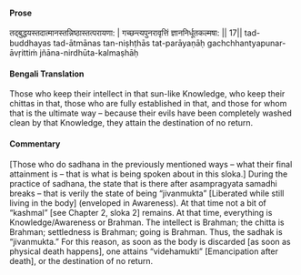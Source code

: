 #### Prose 

तद्बुद्धयस्तदात्मानस्तन्निष्ठास्तत्परायणा: |
गच्छन्त्यपुनरावृत्तिं ज्ञाननिर्धूतकल्मषा: || 17||
tad-buddhayas tad-ātmānas tan-niṣhṭhās tat-parāyaṇāḥ
gachchhantyapunar-āvṛittiṁ jñāna-nirdhūta-kalmaṣhāḥ

 #### Bengali Translation 

Those who keep their intellect in that sun-like Knowledge, who keep their chittas in that, those who are fully established in that, and those for whom that is the ultimate way – because their evils have been completely washed clean by that Knowledge, they attain the destination of no return. 

 #### Commentary 

[Those who do sadhana in the previously mentioned ways – what their final attainment is – that is what is being spoken about in this sloka.] During the practice of sadhana, the state that is there after asampragyata samadhi breaks – that is verily the state of being “jivanmukta” [Liberated while still living in the body] (enveloped in Awareness). At that time not a bit of “kashmal” [see Chapter 2, sloka 2] remains. At that time, everything is Knowledge/Awareness or Brahman. The intellect is Brahman; the chitta is Brahman; settledness is Brahman; going is Brahman. Thus, the sadhak is “jivanmukta.” For this reason, as soon as the body is discarded [as soon as physical death happens], one attains “videhamukti” [Emancipation after death], or the destination of no return.